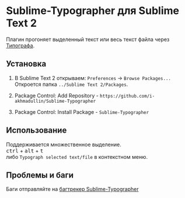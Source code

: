 # Sublime-Typographer для Sublime Text 2

Плагин прогоняет выделенный текст или весь текст файла через [Типографа](http://www.artlebedev.ru/tools/typograf/).


## Установка

1. В Sublime Text 2 открываем: `Preferences` → `Browse Packages...` Откроется папка `../Sublime Text 2/Packages`.

2. Package Control: Add Repository - `https://github.com/i-akhmadullin/Sublime-Typographer`

3. Package Control: Install Package - `Sublime-Typographer`

## Использование

Поддерживается множественное выделение.  
<kbd>ctrl</kbd> + <kbd>alt</kbd> + <kbd>t</kbd>   
либо `Typograph selected text/file` в контекстном меню.

## Проблемы и баги

Баги отправляйте на [багтрекер Sublime-Typographer](https://github.com/i-akhmadullin/Sublime-Typographer/issues)
